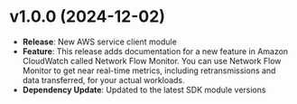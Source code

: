 # v1.0.0 (2024-12-02)

* **Release**: New AWS service client module
* **Feature**: This release adds documentation for a new feature in Amazon CloudWatch called Network Flow Monitor. You can use Network Flow Monitor to get near real-time metrics, including retransmissions and data transferred, for your actual workloads.
* **Dependency Update**: Updated to the latest SDK module versions

